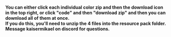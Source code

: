 **You can either click each individual color zip and then the download icon in the top right, or click "code" and then "download zip" and then you can download all of them at once.**\
**If you do this, you'll need to unzip the 4 files into the resource pack folder. Message kaisermikael on discord for questions.**
